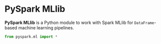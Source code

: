 # PySpark MLlib

**PySpark MLlib** is a Python module to work with Spark MLlib for `DataFrame`-based machine learning pipelines.

```py
from pyspark.ml import *
```
